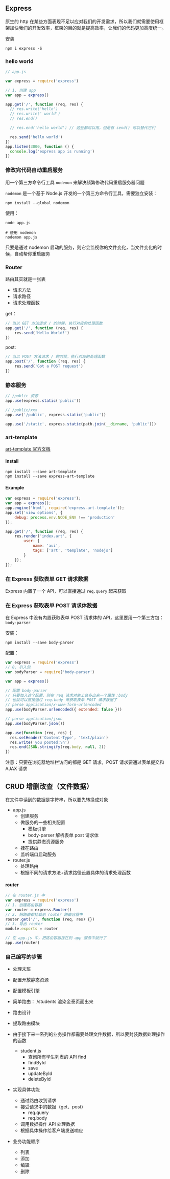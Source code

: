 ## Express

原生的 http 在某些方面表现不足以应对我们的开发需求，所以我们就需要使用框架加快我们的开发效率，框架的目的就是提高效率，让我们的代码更加高度统一。

安装

```shell
npm i express -S
```

### hello world

```js
// app.js

var express = require('express')

// 1. 创建 app
var app = express()

app.get('/', function (req, res) {
  // res.write('hello')
  // res.write(' world')
  // res.end()

  // res.end('hello world') // 这些都可以用，但是有 send() 可以替代它们 

  res.send('hello world')
})
app.listen(3000, function () {
  console.log('express app is running')
})
```



### 修改完代码自动重启服务

用一个第三方命令行工具 `nodemon` 来解决频繁修改代码重启服务器问题

`nodemon` 是一个基于 Node.js 开发的一个第三方命令行工具，需要独立安装：

```shell
npm install --global nodemon
```

使用：

```shell
node app.js

# 使用 nodemon
nodemon app.js
```

只要是通过 nodemon 启动的服务，则它会监视你的文件变化，当文件变化的时候，自动帮你重启服务

### Router

路由其实就是一张表

- 请求方法
- 请求路径
- 请求处理函数

get：

```js
// 当以 GET 方法请求 / 的时候，执行对应的处理函数
app.get('/', function (req, res) {
    res.send('Hello World!')
})
```

post:

```js
// 当以 POST 方法请求 / 的时候，执行对应的处理函数
app.post('/', function (req, res) {
    res.send('Got a POST request')
})
```

###  静态服务

```js
// /public 资源
app.use(express.static('public'))

// /public/xxx
app.use('/public', express.static('public'))

app.use('/static', express.static(path.join(__dirname, 'public')))
```

### art-template

[art-template 官方文档](https://aui.github.io/art-template/express/)

#### Install

```shell
npm install --save art-template
npm install --save express-art-template
```

#### Example

```js
var express = require('express');
var app = express();
app.engine('html', require('express-art-template'));
app.set('view options', {
    debug: process.env.NODE_ENV !== 'production'
});

app.get('/', function (req, res) {
    res.render('index.art', {
        user: {
            name: 'aui',
            tags: ['art', 'template', 'nodejs']
        }
    });
});
```

### 在 Express 获取表单 GET 请求数据

Express 内置了一个 API，可以直接通过 `req.query` 起来获取

### 在 Express 获取表单 POST 请求体数据

在 Express 中没有内置获取表单 POST 请求体的 API，这里要用一个第三方包：`body-parser`

安装：

```
npm install --save body-parser
```

配置：

```js
var express = require('express')
// 0. 引入包
var bodyParser = require('body-parser')

var app = express()

// 配置 body-parser
// 只要加入这个配置，则在 req 请求对象上会多出来一个属性：body
// 也就可以直接通过 req.body 来获取表单 POST 请求数据了
// parse application/x-www-form-urlencoded
app.use(bodyParser.urlencoded({ extended: false }))

// parse application/json
app.use(bodyParser.json())

app.use(function (req, res) {
  res.setHeader('Content-Type', 'text/plain')
  res.write('you posted:\n')
  res.end(JSON.stringify(req.body, null, 2))
})
```

注意：只要在浏览器地址栏访问的都是 GET 请求，POST 请求要通过表单提交和 AJAX 请求

## CRUD 增删改查（文件数据）

在文件中读到的数据是字符串，所以要先转换成对象

- app.js
  - 创建服务
  - 做服务的一些相关配置
    - 模板引擎
    - body-parser 解析表单 post 请求体
    - 提供静态资源服务
  - 挂在路由
  - 监听端口启动服务
- router.js
  - 处理路由
  - 根据不同的请求方法+请求路径设置具体的请求处理函数

#### router

```js
// 在 router.js 中
var express = require('express')
// 1. 创建路由容器
var router = express.Router()
// 2. 把路由都挂载到 router 路由容器中
router.get('/', function (req, res) {})
// 3. 导出 router
module.exports = router

// 在 app.js 中，把路由容器挂在到 app 服务中就行了
app.use(router)
```

### 自己编写的步骤

- 处理末班
- 配置开放静态资源
- 配置模板引擎
- 简单路由： /students 渲染金泰页面出来
- 路由设计
- 提取路由模块
- 由于接下来一系列的业务操作都需要处理文件数据，所以要封装数据处理操作的函数
  - student.js
    - 查询所有学生列表的 API find
    - findById
    - save
    - updateById
    - deleteById
- 实现具体功能
  - 通过路由收到请求
  - 接受请求中的数据（get、post）
    - req.query
    - req.body
  - 调用数据操作 API 处理数据
  - 根据具体操作给客户端发送响应

- 业务功能顺序
  - 列表
  - 添加
  - 编辑
  - 删除

